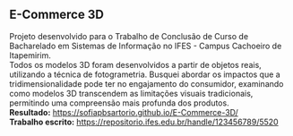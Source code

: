 ## E-Commerce 3D  
Projeto desenvolvido para o Trabalho de Conclusão de Curso de Bacharelado em Sistemas de Informação no IFES - Campus Cachoeiro de Itapemirim.   
Todos os modelos 3D foram desenvolvidos a partir de objetos reais, utilizando a técnica de fotogrametria. Busquei abordar os impactos que a tridimensionalidade pode ter no engajamento do consumidor, examinando como modelos 3D transcendem as limitações visuais tradicionais, permitindo uma compreensão mais profunda dos produtos.  
**Resultado:** https://sofiapbsartorio.github.io/E-Commerce-3D/  
**Trabalho escrito:** https://repositorio.ifes.edu.br/handle/123456789/5520

